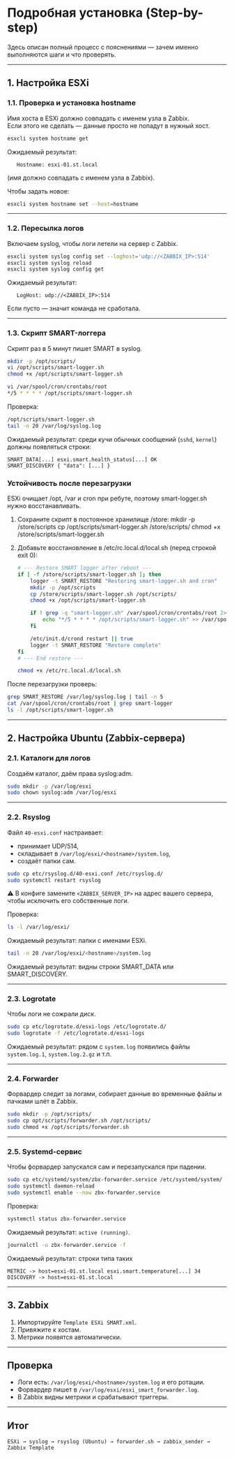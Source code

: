 # Подробная установка (Step-by-step)

Здесь описан полный процесс с пояснениями — зачем именно выполняются шаги и что проверять.

---

## 1. Настройка ESXi

### 1.1. Проверка и установка hostname
Имя хоста в ESXi должно совпадать с именем узла в Zabbix.  
Если этого не сделать — данные просто не попадут в нужный хост.

```bash
esxcli system hostname get
```
Ожидаемый результат:  
```
   Hostname: esxi-01.st.local
```
(имя должно совпадать с именем узла в Zabbix).

Чтобы задать новое:  
```bash
esxcli system hostname set --host=hostname
```

---

### 1.2. Пересылка логов
Включаем syslog, чтобы логи летели на сервер с Zabbix.

```bash
esxcli system syslog config set --loghost='udp://<ZABBIX_IP>:514'
esxcli system syslog reload
esxcli system syslog config get
```
Ожидаемый результат:  
```
   LogHost: udp://<ZABBIX_IP>:514
```
Если пусто — значит команда не сработала.

---

### 1.3. Скрипт SMART-логгера
Скрипт раз в 5 минут пишет SMART в syslog.

```bash
mkdir -p /opt/scripts/
vi /opt/scripts/smart-logger.sh
chmod +x /opt/scripts/smart-logger.sh

vi /var/spool/cron/crontabs/root
*/5 * * * * /opt/scripts/smart-logger.sh
```

Проверка:  
```bash
/opt/scripts/smart-logger.sh
tail -n 20 /var/log/syslog.log
```
Ожидаемый результат: среди кучи обычных сообщений (`sshd`, `kernel`) должны появляться строки: 
```
SMART_DATA[...] esxi.smart.health_status[...] OK
SMART_DISCOVERY { "data": [...] }
```

### Устойчивость после перезагрузки

ESXi очищает /opt, /var и cron при ребуте, поэтому smart-logger.sh нужно восстанавливать.

1. Сохраните скрипт в постоянное хранилище /store:
   mkdir -p /store/scripts
   cp /opt/scripts/smart-logger.sh /store/scripts/
   chmod +x /store/scripts/smart-logger.sh

2. Добавьте восстановление в /etc/rc.local.d/local.sh (перед строкой exit 0):

   ```bash
   # --- Restore SMART logger after reboot ---
   if [ -f /store/scripts/smart-logger.sh ]; then
       logger -t SMART_RESTORE "Restoring smart-logger.sh and cron"
       mkdir -p /opt/scripts
       cp /store/scripts/smart-logger.sh /opt/scripts/
       chmod +x /opt/scripts/smart-logger.sh

       if ! grep -q "smart-logger.sh" /var/spool/cron/crontabs/root 2>/dev/null; then
           echo "*/5 * * * * /opt/scripts/smart-logger.sh" >> /var/spool/cron/crontabs/root
       fi

       /etc/init.d/crond restart || true
       logger -t SMART_RESTORE "Restore complete"
   fi
   # --- End restore ---
   ```

   ```bash
   chmod +x /etc/rc.local.d/local.sh
   ```

После перезагрузки проверь:
   ```bash
   grep SMART_RESTORE /var/log/syslog.log | tail -n 5
   cat /var/spool/cron/crontabs/root | grep smart-logger
   ls -l /opt/scripts/smart-logger.sh
   ```

---

## 2. Настройка Ubuntu (Zabbix-сервера)

### 2.1. Каталоги для логов
Создаём каталог, даём права syslog:adm.

```bash
sudo mkdir -p /var/log/esxi
sudo chown syslog:adm /var/log/esxi
```

---

### 2.2. Rsyslog
Файл `40-esxi.conf` настраивает:  
- принимает UDP/514,  
- складывает в `/var/log/esxi/<hostname>/system.log`,  
- создаёт папки сам.  

```bash
sudo cp etc/rsyslog.d/40-esxi.conf /etc/rsyslog.d/
sudo systemctl restart rsyslog
```
⚠️ В конфиге замените `<ZABBIX_SERVER_IP>` на адрес вашего сервера, чтобы исключить его собственные логи.

Проверка:  
```bash
ls -l /var/log/esxi/
```
Ожидаемый результат: папки с именами ESXi. 

```bash
tail -n 20 /var/log/esxi/<hostname>/system.log
```
Ожидаемый результат: видны строки SMART_DATA или SMART_DISCOVERY.

---

### 2.3. Logrotate
Чтобы логи не сожрали диск.

```bash
sudo cp etc/logrotate.d/esxi-logs /etc/logrotate.d/
sudo logrotate -f /etc/logrotate.d/esxi-logs
```
Ожидаемый результат: рядом с `system.log` появились файлы `system.log.1`, `system.log.2.gz` и т.п.

---

### 2.4. Forwarder
Форвардер следит за логами, собирает данные во временные файлы и пачками шлёт в Zabbix.

```bash
sudo mkdir -p /opt/scripts/
sudo cp opt/scripts/forwarder.sh /opt/scripts/
sudo chmod +x /opt/scripts/forwarder.sh
```

---

### 2.5. Systemd-сервис
Чтобы форвардер запускался сам и перезапускался при падении.

```bash
sudo cp etc/systemd/system/zbx-forwarder.service /etc/systemd/system/
sudo systemctl daemon-reload
sudo systemctl enable --now zbx-forwarder.service
```

Проверка:
```bash
systemctl status zbx-forwarder.service
```
Ожидаемый результат:  `active (running)`.  

```bash
journalctl -u zbx-forwarder.service -f
```
Ожидаемый результат: строки типа таких 
```
METRIC -> host=esxi-01.st.local esxi.smart.temperature[...] 34
DISCOVERY -> host=esxi-01.st.local
```

---

## 3. Zabbix

1. Импортируйте `Template ESXi SMART.xml`.  
2. Привяжите к хостам.  
3. Метрики появятся автоматически.  

---

## Проверка

- Логи есть: `/var/log/esxi/<hostname>/system.log` и его ротации.  
- Форвардер пишет в `/var/log/esxi/esxi_smart_forwarder.log`.  
- В Zabbix видны метрики и срабатывают триггеры.

---

## Итог

```
ESXi → syslog → rsyslog (Ubuntu) → forwarder.sh → zabbix_sender → Zabbix Template
```
